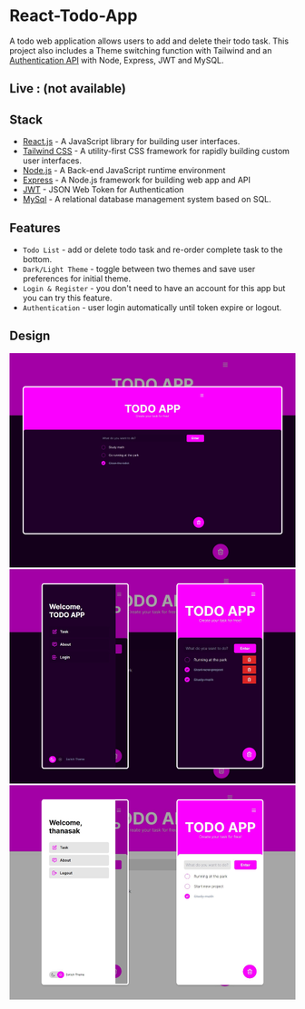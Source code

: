 # React-Todo-App

A todo web application allows users to add and delete their todo task. 
This project also includes a Theme switching function with Tailwind 
and an [Authentication API](https://github.com/Dope21/authentication-api) with Node, Express, JWT and MySQL. 

## Live : (not available)

## Stack
- [React.js](https://reactjs.org/) - A JavaScript library for building user interfaces.
- [Tailwind CSS](https://tailwindcss.com/) - A utility-first CSS framework for rapidly building custom user interfaces.
- [Node.js](https://nodejs.org/) - A Back-end JavaScript runtime environment
- [Express](https://expressjs.com/) - A Node.js framework for building web app and API
- [JWT](https://jwt.io/) - JSON Web Token for Authentication
- [MySql](https://www.mysql.com/) - A relational database management system based on SQL.

## Features
- `Todo List` - add or delete todo task and re-order complete task to the bottom.
- `Dark/Light Theme` - toggle between two themes and save user preferences for initial theme.
- `Login & Register` - you don't need to have an account for this app but you can try this feature.
- `Authentication` - user login automatically until token expire or logout.

## Design

![Task-Page](public/design/tasks.png)
![Dark-Theme](public/design/dark-theme.png)
![Light-Theme](public/design/light-theme.png)